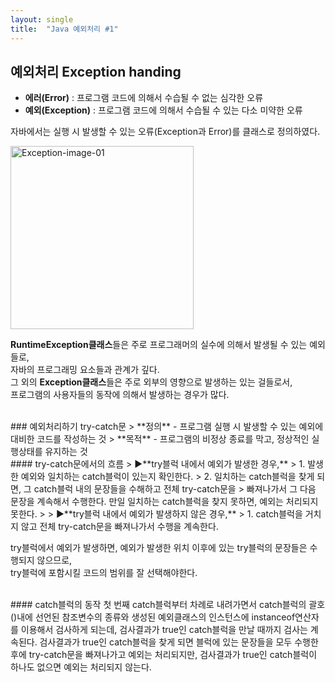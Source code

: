 ```yaml
---
layout: single
title:  "Java 예외처리 #1"
---
```

## 예외처리 Exception handing
- **에러(Error)** : 프로그램 코드에 의해서 수습될 수 없는 심각한 오류
- **예외(Exception)** : 프로그램 코드에 의해서 수습될 수 있는 다소 미약한 오류

자바에서는 실행 시 발생할 수 있는 오류(Exception과 Error)를 클래스로 정의하였다.  

<img width="293" alt="Exception-image-01" src="https://user-images.githubusercontent.com/97990285/154825519-21368238-015d-4598-8d81-3c268d9bf365.png">

**RuntimeException클래스**들은 주로 프로그래머의 실수에 의해서 발생될 수 있는 예외들로,  
자바의 프로그래밍 요소들과 관계가 깊다.  
그 외의 **Exception클래스**들은 주로 외부의 영향으로 발생하는 있는 걸들로서,  
프로그램의 사용자들의 동작에 의해서 발생하는 경우가 많다.

<br>
### 예외처리하기 try-catch문
> **정의** - 프로그램 실행 시 발생할 수 있는 예외에 대비한 코드를 작성하는 것  
> **목적** - 프로그램의 비정상 종료를 막고, 정상적인 실행상태를 유지하는 것  

<br>
#### try-catch문에서의 흐름
> ▶**try블럭 내에서 예외가 발생한 경우,**  
> 1. 발생한 예외와 일치하는 catch블럭이 있는지 확인한다.  
> 2. 일치하는 catch블럭을 찾게 되면, 그 catch블럭 내의 문장들을 수해하고 전체 try-catch문을  
>   빠져나가서 그 다음 문장을 계속해서 수행한다. 만일 일치하는 catch블럭을 찾지 못하면, 예외는 처리되지 못한다.   
> 
> ▶**try블럭 내에서 예외가 발생하지 않은 경우,**  
> 1. catch블럭을 거치지 않고 전체 try-catch문을 빠져나가서 수행을 계속한다.  

try블럭에서 예외가 발생하면, 예외가 발생한 위치 이후에 있는 try블럭의 문장들은 수행되지 않으므로,  
try블럭에 포함시킬 코드의 범위를 잘 선택해야한다.  

<br>
#### catch블럭의 동작
첫 번째 catch블럭부터 차례로 내려가면서 catch블럭의 괄호()내에 선언된 참조변수의 종류와  
생성된 예외클래스의 인스턴스에 instanceof연산자를 이용해서 검사하게 되는데,  
검사결과가 true인 catch블럭을 만날 때까지 검사는 계속된다.  
검사결과가 true인 catch블럭을 찾게 되면 블럭에 있는 문장들을 모두 수행한 후에  
try-catch문을 빠져나가고 예외는 처리되지만, 검사결과가 true인 catch블럭이 하나도 없으면  
예외는 처리되지 않는다.  


